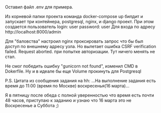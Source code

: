 Оставил файл .env для примера.

Из корневой папки проекта команда docker-compose up билдит и запускает три контейнера, postgresql, nginx, и django проект. 
При этом создается пользователь 
login: user 
password: user
Для входа по адресу http://localhost:8000/admin

Для "баловства" настроил nginx проксировать запрос что бы был доступ по внешнему адресу узла.
Но вылетает ошибка CSRF verification failed. Request aborted. при попытке авторизации. Тут ничего менять не стал.


Не смог победить ошибку "gunicorn not found", изменил CMD в Dokerfile.
Ну и в идеале бы еще Volume прокинуть для Postgresql


P.S. Цитата из сообщения задания на hh:
...На выполнение задания есть время до 11:00 (время по Москве) воскресенья(16 марта)...

Я в пятницу после обеда с полной уверенностью что время есть почти 48 часов, приступаю к заданию и узнаю что 16 марта это не Воскресенье а Суббота ;)
